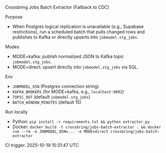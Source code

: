 Crossbring Jobs Batch Extractor (Fallback to CDC)

Purpose
- When Postgres logical replication is unavailable (e.g., Supabase restrictions), run a scheduled batch that pulls changed rows and publishes to Kafka or directly upserts into `jobmodel.stg_jobs`.

Modes
- MODE=kafka: publish normalized JSON to Kafka topic `jobmodel.stg_jobs`.
- MODE=direct: upsert directly into `jobmodel.stg_jobs` via SQL.

Env
- `JOBMODEL_DSN` (Postgres connection string)
- `KAFKA_BROKERS` (for MODE=kafka, e.g., `localhost:9092`)
- `TOPIC_OUT` (default `jobmodel.stg_jobs`)
- `BATCH_WINDOW_MINUTES` (default 15)

Run locally
- Python: `pip install -r requirements.txt && python extractor.py`
- Docker: `docker build -t crossbring/jobs-batch-extractor . && docker run --rm -e JOBMODEL_DSN=... -e MODE=direct crossbring/jobs-batch-extractor`


CI trigger: 2025-10-19 15:31:47 UTC

